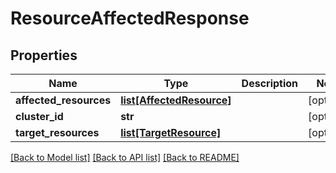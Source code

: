 # ResourceAffectedResponse

## Properties
Name | Type | Description | Notes
------------ | ------------- | ------------- | -------------
**affected_resources** | [**list[AffectedResource]**](AffectedResource.md) |  | [optional] 
**cluster_id** | **str** |  | [optional] 
**target_resources** | [**list[TargetResource]**](TargetResource.md) |  | [optional] 

[[Back to Model list]](../README.md#documentation-for-models) [[Back to API list]](../README.md#documentation-for-api-endpoints) [[Back to README]](../README.md)

